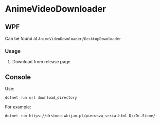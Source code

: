 # AnimeVideoDownloader

## WPF

Can be found at `AnimeVideoDownloader/DesktopDownloader`

### Usage

1. Download from release page.

## Console

Use:

```bash
dotnet run url download_directory
```

For example:

```bash
dotnet run https://drstone.wbijam.pl/pierwsza_seria.html D:/Dr.Stone/
```
